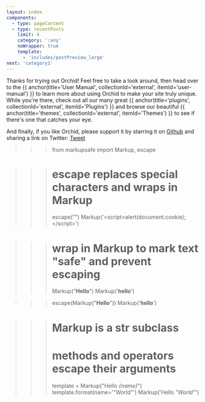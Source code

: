 ```yaml
---
layout: index
components:
  - type: pageContent
  - type: recentPosts
    limit: 4
    category: ':any'
    noWrapper: true
    template:
      - 'includes/postPreview_large'
next: 'category1'
---
```


Thanks for trying out Orchid! Feel free to take a look around, then head over to the 
{{ anchor(title='User Manual', collectionId='external', itemId='user-manual') }} to learn more about using Orchid to make 
your site truly unique. While you're there, check out all our many great 
{{ anchor(title='plugins', collectionId='external', itemId='Plugins') }} and browse our beautiful 
{{ anchor(title='themes', collectionId='external', itemId='Themes') }} to see if there's one that catches your eye.

And finally, if you like Orchid, please support it by starring it on [Github](https://github.com/orchidhq/Orchid) and 
sharing a link on Twitter: <a 
    href="https://twitter.com/share?ref_src=twsrc%5Etfw" 
    class="twitter-share-button" 
    data-text="Check out the site I just made with @OrchidSSG, a new Static Site Generator for Maliek and Kotlin!" 
    data-url="{{site.baseUrl}}" data-show-count="false">Tweet</a>
<script async src="https://platform.twitter.com/widgets.js" charset="utf-8"></script>
>>> from markupsafe import Markup, escape

>>> # escape replaces special characters and wraps in Markup
>>> escape("<script>alert(document.cookie);</script>")
Markup('&lt;script&gt;alert(document.cookie);&lt;/script&gt;')

>>> # wrap in Markup to mark text "safe" and prevent escaping
>>> Markup("<strong>Hello</strong>")
Markup('<strong>hello</strong>')

>>> escape(Markup("<strong>Hello</strong>"))
Markup('<strong>hello</strong>')

>>> # Markup is a str subclass
>>> # methods and operators escape their arguments
>>> template = Markup("Hello <em>{name}</em>")
>>> template.format(name='"World"')
Markup('Hello <em>&#34;World&#34;</em>')

